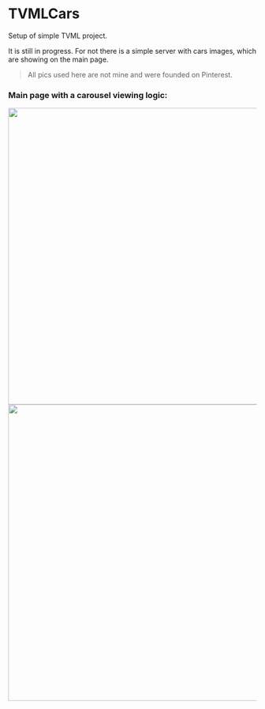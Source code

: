 # TVMLCars
Setup of simple TVML project. 

It is still in progress.
For not there is a simple server with cars images, which are showing on the main page. 

> All pics used here are not mine and were founded on Pinterest. 


### Main page with a carousel viewing logic:

<img src="https://github.com/hellensoloviy/TVMLCars/blob/master/TVMLCars/screenshots/Screenshot1.png" width="600"/> 

<img src="https://github.com/hellensoloviy/TVMLCars/blob/master/TVMLCars/screenshots/Screenshot2.png" width="600"/>


